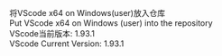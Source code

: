 将VScode x64 on Windows(user)放入仓库 \
Put VScode x64 on Windows (user) into the repository \
VScode当前版本: 1.93.1 \
VScode Current Version: 1.93.1
